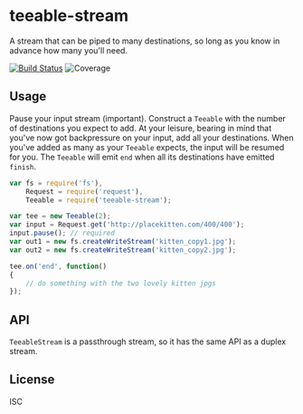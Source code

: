 # teeable-stream

A stream that can be piped to many destinations, so long as you know in advance how many you'll need.

[![Build Status](http://img.shields.io/travis/ceejbot/teeable-stream.svg?style=flat)](http://travis-ci.org/ceejbot/teeable-stream)
![Coverage](http://img.shields.io/badge/coverage-100%25-green.svg?style=flat)

## Usage

Pause your input stream (important). Construct a `Teeable` with the number of destinations you expect to add. At your leisure, bearing in mind that you've now got backpressure on your input, add all your destinations. When you've added as many as your `Teeable` expects, the input will be resumed for you. The `Teeable` will emit `end` when all its destinations have emitted `finish`.

```javascript
var fs = require('fs'),
    Request = require('request'),
    Teeable = require('teeable-stream');

var tee = new Teeable(2);
var input = Request.get('http://placekitten.com/400/400');
input.pause(); // required
var out1 = new fs.createWriteStream('kitten_copy1.jpg');
var out2 = new fs.createWriteStream('kitten_copy2.jpg');

tee.on('end', function()
{
    // do something with the two lovely kitten jpgs
});
```

## API

`TeeableStream` is a passthrough stream, so it has the same API as a duplex stream.

## License

ISC

